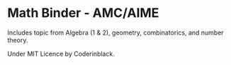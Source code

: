 # Math Binder - AMC/AIME
Includes topic from Algebra (1 & 2), geometry, combinatorics, and number theory.

Under MIT Licence by Coderinblack.